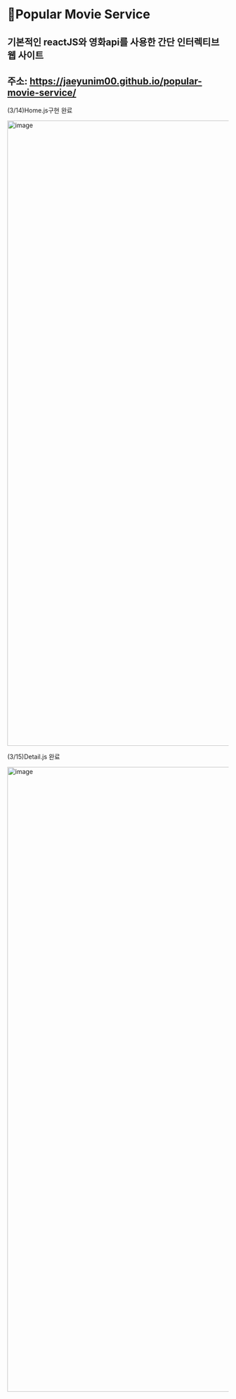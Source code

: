 # 🎥Popular Movie Service

## 기본적인 reactJS와 영화api를 사용한 간단 인터렉티브 웹 사이트

## 주소: https://jaeyunim00.github.io/popular-movie-service/

(3/14)Home.js구현 완료

<img width="1423" alt="image" src="https://user-images.githubusercontent.com/71920791/224999384-0b1f336a-f12f-4165-a844-5e3341f1585b.png">

(3/15)Detail.js 완료

<img width="1422" alt="image" src="https://user-images.githubusercontent.com/71920791/225224160-bc3d2940-ab4e-4093-a525-42ee52aa145c.png">
